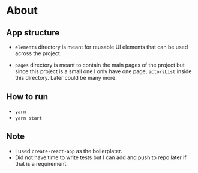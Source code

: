 # About

## App structure

- `elements` directory is meant for reusable UI elements that can be used across the
  project.

- `pages` directory is meant to contain the main pages of the project but since this project is a small one I only have one page, `actorsList` inside this directory. Later could be many more.

## How to run

- `yarn`
- `yarn start`

## Note

- I used `create-react-app` as the boilerplater.
- Did not have time to write tests but I can add and push to repo later if that is a requirement.
